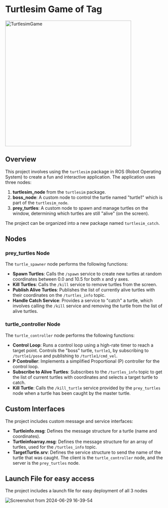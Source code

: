 # Turtlesim Game of Tag

<img src="https://github.com/rishabh-bavithran/ROS2_Turtlesim_Game_of_Tag/assets/145865695/eb570c86-8338-4b05-9cec-059d41db6f4b" alt="TurtlesimGame" width="400"/>



## Overview

This project involves using the `turtlesim` package in ROS (Robot Operating System) to create a fun and interactive application. The application uses three nodes:

1. **turtlesim_node** from the `turtlesim` package.
2. **boss_node**: A custom node to control the turtle named "turtle1" which is part of the `turtlesim_node`.
3. **prey_turtles**: A custom node to spawn and manage turtles on the window, determining which turtles are still "alive" (on the screen).

The project can be organized into a new package named `turtlesim_catch`.

## Nodes

### prey_turtles Node

The `turtle_spawner` node performs the following functions:

- **Spawn Turtles**: Calls the `/spawn` service to create new turtles at random coordinates between 0.0 and 10.5 for both x and y axes.
- **Kill Turtles**: Calls the `/kill` service to remove turtles from the screen.
- **Publish Alive Turtles**: Publishes the list of currently alive turtles with their coordinates on the `/turtles_info` topic.
- **Handle Catch Service**: Provides a service to "catch" a turtle, which involves calling the `/kill` service and removing the turtle from the list of alive turtles.

### turtle_controller Node

The `turtle_controller` node performs the following functions:

- **Control Loop**: Runs a control loop using a high-rate timer to reach a target point. Controls the "boss" turtle, `turtle1`, by subscribing to `/turtle1/pose` and publishing to `/turtle1/cmd_vel`.
- **P Controller**: Implements a simplified Proportional (P) controller for the control loop.
- **Subscribe to Alive Turtles**: Subscribes to the `/turtles_info` topic to get the list of current turtles with coordinates and selects a target turtle to catch.
- **Kill Turtle**: Calls the `/kill_turtle` service provided by the `prey_turtles` node when a turtle has been caught by the master turtle.

## Custom Interfaces

The project includes custom message and service interfaces:

- **Turtleinfo.msg**: Defines the message structure for a turtle (name and coordinates).
- **Turtleinfoarray.msg**: Defines the message structure for an array of turtles, used for the `/turtles_info` topic.
- **TargetTurtle.srv**: Defines the service structure to send the name of the turtle that was caught. The client is the `turtle_controller` node, and the server is the `prey_turtles` node.

## Launch File for easy access

The project includes a launch file for easy deployment of all 3 nodes

![Screenshot from 2024-06-29 16-39-54](https://github.com/rishabh-bavithran/Turtlesim-Catch-them-all-Game/assets/145865695/fc410410-42ee-4a0c-9ab4-9cb3b0d5c8b0)

